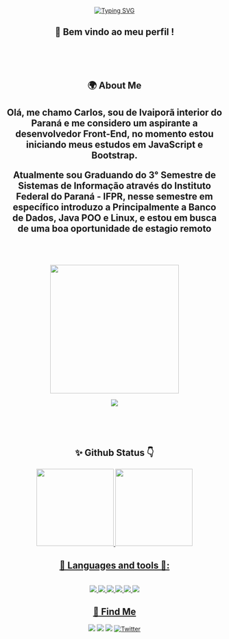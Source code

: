 <div align="center">

[![Typing SVG](https://readme-typing-svg.herokuapp.com?size=35&duration=5000&color=FF58C4&center=true&width=800&lines=Olá,+Meu+nome+é+Carlos;Aspirante+a+dev.Front+End;+Graduando+em+Sistemas+de+Informação+IFPR;A+procura+de+um+Estagio+Remoto)](https://git.io/typing-svg)
  
<h2> 🥽 Bem vindo ao meu perfil ! </h2>

<br>
<br>
<br>
  
<div>
  
<h2> 🌍 About Me <h2>

<p>Olá, me chamo Carlos, sou de Ivaiporã interior do Paraná e me considero um aspirante a desenvolvedor Front-End, no momento estou iniciando meus estudos em JavaScript e Bootstrap.</p>

<p>Atualmente sou Graduando do 3° Semestre de Sistemas de Informação através do Instituto Federal do Paraná - IFPR, nesse semestre em específico introduzo a Principalmente a Banco de Dados, Java POO e Linux, e estou em busca de uma boa oportunidade de estagio remoto</p>
  
</div>
  
<br>
<br>
<br>

<img height="300" src="https://user-images.githubusercontent.com/60597290/151966205-54a50cb6-2401-49bc-992c-dd926c8ecd09.svg"/>
  
![](https://komarev.com/ghpvc/?username=CarlosC4rvalho&color=blueviolet&label=Profile+Views)

<br>
<br>
<br>

<h2> ✨ Github Status 👇 </h2>
<div align="center">  
  <a href="https://github.com/CarlosC4rvalho">
  <img height="180em" src="https://github-readme-stats.vercel.app/api?username=CarlosC4rvalho&show_icons=true&theme=dracula&include_all_commits=true&count_private=true"/>
  <img height="180em" src="https://github-readme-stats.vercel.app/api/top-langs/?username=CarlosC4rvalho&layout=compact&langs_count=7&theme=dracula"/>
</div>

<h2> 💜 Languages and tools 💜: </h2>

<div style="display: inline_block"><br>
  <img src="https://img.icons8.com/color/65/000000/html-5--v1.png"/>
  <img src="https://img.icons8.com/color/65/000000/css3.png"/>
  <img src="https://img.icons8.com/fluency/65/000000/visual-studio-code-2019.png"/>
  <img src="https://img.icons8.com/color/65/000000/bootstrap.png"/>
  <img src="https://img.icons8.com/color/65/000000/javascript--v1.png"/>
  <img src="https://img.icons8.com/color/65/000000/c-plus-plus-logo.png"/>
  <!-- em fase de aprendizado
  <img src="https://img.icons8.com/fluency/65/000000/typescript.png"/>
  <img src="https://img.icons8.com/color/65/000000/react-native.png"/>
  <img src="https://img.icons8.com/color/65/000000/python--v1.png"/>
  -->
</div>

<h2> 📩 Find Me </h2>

<div>
  <a href="https://instagram.com/carlos_c4rvalho" target="_blank"><img src="https://img.shields.io/badge/-Instagram-%23E4405F?style=for-the-badge&logo=instagram&logoColor=white" target="_blank"></a>
  <a href = "mailto:contatoccarvalhodasilva777@gmail.com"><img src="https://img.shields.io/badge/Gmail-D14836?style=for-the-badge&logo=gmail&logoColor=white" target="_blank"></a>
  <a href="https://www.linkedin.com/in/carloscarvalho22" target="_blank"><img src="https://img.shields.io/badge/-LinkedIn-%230077B5?style=for-the-badge&logo=linkedin&logoColor=white" target="_blank"></a> 
  <a href="https://twitter.com/Carlos_c4rvalho" target="_blank"><img alt="Twitter" src="https://img.shields.io/badge/twitter-%231DA1F2.svg?&style=for-the-badge&logo=twitter&logoColor=white" /></a> 
</div>

<!--
![Snake animation](https://github.com/CarlosC4rvalho/CarlosC4rvalho/blob/output/github-contribution-grid-snake.svg)
-->
